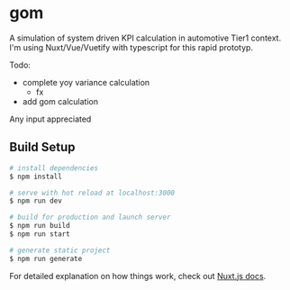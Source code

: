 # gom

A simulation of system driven KPI calculation in automotive Tier1 context.
I'm using Nuxt/Vue/Vuetify with typescript for this rapid prototyp.


Todo:
- complete yoy variance calculation 
    - fx     
- add gom calculation

Any input appreciated

## Build Setup

```bash
# install dependencies
$ npm install

# serve with hot reload at localhost:3000
$ npm run dev

# build for production and launch server
$ npm run build
$ npm run start

# generate static project
$ npm run generate
```

For detailed explanation on how things work, check out [Nuxt.js docs](https://nuxtjs.org).
